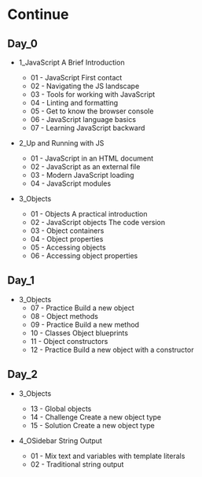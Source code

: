 # Continue

## Day_0

- 1_JavaScript A Brief Introduction
  - 01 - JavaScript First contact
  - 02 - Navigating the JS landscape
  - 03 - Tools for working with JavaScript
  - 04 - Linting and formatting
  - 05 - Get to know the browser console
  - 06 - JavaScript language basics
  - 07 - Learning JavaScript backward
  
  
- 2_Up and Running with JS
  - 01 - JavaScript in an HTML document
  - 02 - JavaScript as an external file
  - 03 - Modern JavaScript loading
  - 04 - JavaScript modules
  
    
- 3_Objects
  - 01 - Objects A practical introduction
  - 02 - JavaScript objects The code version
  - 03 - Object containers
  - 04 - Object properties
  - 05 - Accessing objects
  - 06 - Accessing object properties

## Day_1
- 3_Objects
  - 07 - Practice Build a new object
  - 08 - Object methods
  - 09 - Practice Build a new method
  - 10 - Classes Object blueprints
  - 11 - Object constructors
  - 12 - Practice Build a new object with a constructor
  
## Day_2
- 3_Objects
  - 13 - Global objects
  - 14 - Challenge Create a new object type
  - 15 - Solution Create a new object type

- 4_OSidebar String Output
  - 01 - Mix text and variables with template literals
  - 02 - Traditional string output

